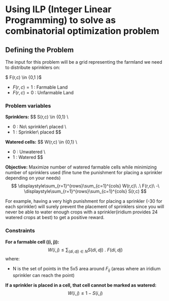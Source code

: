 # Using ILP (Integer Linear Programming) to solve as combinatorial optimization problem

## Defining the Problem

The input for this problem will be a grid representing the farmland we need to distribute sprinklers on:

$ F(r,c) \in \{0,1 \}$
- $F(r,c) = 1$ : Farmable Land
- $F(r,c) = 0$ : Unfarmable Land

### Problem variables

**Sprinklers:**
$$
S(r,c) \in \{0,1\} \\
- 0 : No\ sprinkler\ placed \\
- 1 : Sprinkler\ placed 
$$

**Watered cells:**
$$
W(r,c) \in \{0,1\} \\
- 0 : Unwatered \\
- 1 : Watered
$$

**Objective:**
Maximize number of watered farmable cells while minimizing number of sprinklers used (fine tune the punishment for placing a sprinkler depending on your needs)
$$
\displaystyle\sum_{r=1}^{rows}\sum_{c=1}^{cols} W(r,c)\ .\ F(r,c)\ -\ \displaystyle\sum_{r=1}^{rows}\sum_{c=1}^{cols} S(r,c)
$$

For example, having a very high punishment for placing a sprinkler (-30 for each sprinkler) will surely prevent the placement of sprinklers since you will never be able to water enough crops with a sprinkler(iridium provides 24 watered crops at best) to get a positive reward.

### Constraints

**For a farmable cell \((i, j)\):**
$$
W(i, j) \leq \sum_{(di,dj) \in N} S(di, dj)\ .\ F(di,dj)
$$
where:
- N is the set of points in the 5x5 area around $F_{ij}$ (areas where an iridium sprinkler can reach the point)

**If a sprinkler is placed in a cell, that cell cannot be marked as watered:**
$$
W(i, j) \leq 1 - S(i, j)
$$